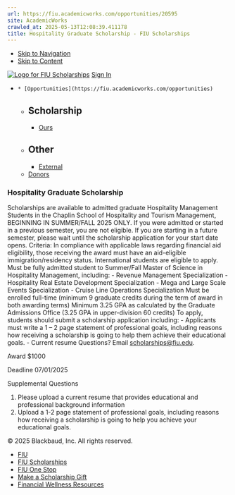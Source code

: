 ```yaml
---
url: https://fiu.academicworks.com/opportunities/20595
site: AcademicWorks
crawled_at: 2025-05-13T12:08:39.411178
title: Hospitality Graduate Scholarship - FIU Scholarships
---
```


  * [Skip to Navigation](https://fiu.academicworks.com/opportunities/20595#navigation)
  * [Skip to Content](https://fiu.academicworks.com/opportunities/20595#main)

[![Logo for FIU Scholarships](https://s3.amazonaws.com/static.academicworks.com/clients/fiu/assets/images/logo.png)](http://fiu.academicworks.com) [Sign In](https://fiu.academicworks.com/users/sign_in)
  *     * [Opportunities](https://fiu.academicworks.com/opportunities)
      * ## Scholarship
        * [Ours](https://fiu.academicworks.com/opportunities)
      * ## Other
        * [External](https://fiu.academicworks.com/opportunities/external)
    * [Donors](https://fiu.academicworks.com/donors)


### Hospitality Graduate Scholarship
Scholarships are available to admitted graduate Hospitality Management Students in the Chaplin School of Hospitality and Tourism Management, BEGINNING IN SUMMER/FALL 2025 ONLY. If you were admitted or started in a previous semester, you are not eligible. If you are starting in a future semester, please wait until the scholarship application for your start date opens.
Criteria: In compliance with applicable laws regarding financial aid eligibility, those receiving the award must have an aid-eligible immigration/residency status. International students are eligible to apply. Must be fully admitted student to Summer/Fall Master of Science in Hospitality Management, including: - Revenue Management Specialization - Hospitality Real Estate Development Specialization - Mega and Large Scale Events Specialization - Cruise Line Operations Specialization
Must be enrolled full-time (minimum 9 graduate credits during the term of award in both awarding terms) Minimum 3.25 GPA as calculated by the Graduate Admissions Office (3.25 GPA in upper-division 60 credits)
To apply, students should submit a scholarship application including: - Applicants must write a 1 – 2 page statement of professional goals, including reasons how receiving a scholarship is going to help them achieve their educational goals. - Current resume
Questions? Email scholarships@fiu.edu. 

Award
    $1000 

Deadline
    07/01/2025 

Supplemental Questions
    
  1. Please upload a current resume that provides educational and professional background information
  2. Upload a 1-2 page statement of professional goals, including reasons how receiving a scholarship is going to help you achieve your educational goals.


© 2025 Blackbaud, Inc. All rights reserved. 
  * [FIU ](http://fiu.edu/)
  * [FIU Scholarships](http://scholarships.fiu.edu)
  * [FIU One Stop](http://onestop.fiu.edu)
  * [Make a Scholarship Gift](https://give.fiu.edu/give-now/)
  * [Financial Wellness Resources](https://go.fiu.edu/iGrad)


